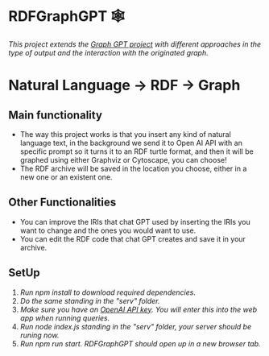 # RDFGraphGPT :spider_web:
_This project extends the [Graph GPT project](https://github.com/varunshenoy/GraphGPT) with different approaches in the type of output and the interaction with the originated graph._
# Natural Language -> RDF -> Graph
## Main functionality
* The way this project works is that you insert any kind of natural language text, in the background we send it to Open AI API with an specific prompt so it turns it to an RDF turtle format, and then it will be graphed using either Graphviz or Cytoscape, you can choose!
* The RDF archive will be saved in the location you choose, either in a new one or an existent one.
## Other Functionalities
* You can improve the IRIs that chat GPT used by inserting the IRIs you want to change and the ones you would want to use.
* You can edit the RDF code that chat GPT creates and save it in your archive.
## SetUp
1. _Run npm install to download required dependencies._
2. _Do the same standing in the "serv" folder._
3. _Make sure you have an [OpenAI API key](https://platform.openai.com/account/api-keys). You will enter this into the web app when running queries._
4. _Run node index.js standing in the "serv" folder, your server should be runing now._
5. _Run npm run start. RDFGraphGPT should open up in a new browser tab._
